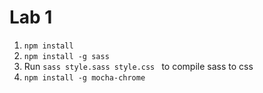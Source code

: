# Lab 1
1. ```npm install ```
1. ```npm install -g sass ```
2. Run ```sass style.sass style.css ``` to compile sass to css
3. ```npm install -g mocha-chrome ```